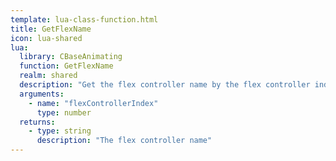 ```yaml
---
template: lua-class-function.html
title: GetFlexName
icon: lua-shared
lua:
  library: CBaseAnimating
  function: GetFlexName
  realm: shared
  description: "Get the flex controller name by the flex controller index"
  arguments:
    - name: "flexControllerIndex"
      type: number
  returns:
    - type: string
      description: "The flex controller name"
---
```

